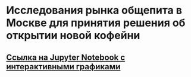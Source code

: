 # Исследования рынка общепита в Москве для принятия решения об открытии новой кофейни
## [Ссылка на Jupyter Notebook с интерактивными графиками](https://nbviewer.org/github/RomanGHP/DA-projects-yandex/blob/main/07_Moscow_catering_analysis/Moscow_catering_analysis.ipynb)

